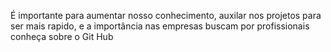 É importante para aumentar nosso conhecimento, auxilar nos projetos para ser mais rapido,
e a importância nas empresas buscam por profissionais conheça sobre o Git Hub

















